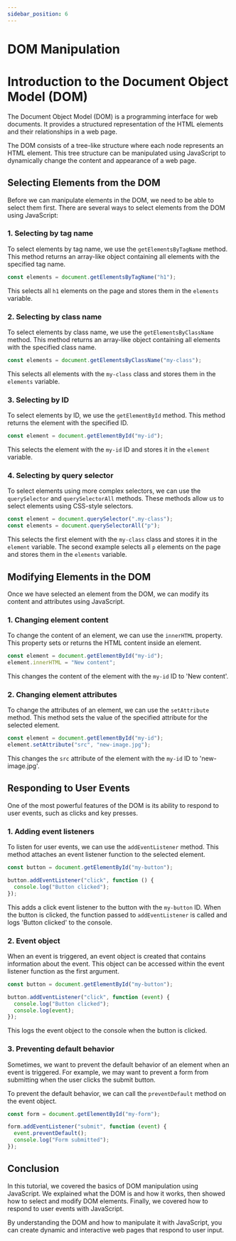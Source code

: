 ```yaml
---
sidebar_position: 6
---
```


# DOM Manipulation

# Introduction to the Document Object Model (DOM)

The Document Object Model (DOM) is a programming interface for web documents. It provides a structured representation of the HTML elements and their relationships in a web page.

The DOM consists of a tree-like structure where each node represents an HTML element. This tree structure can be manipulated using JavaScript to dynamically change the content and appearance of a web page.

## Selecting Elements from the DOM

Before we can manipulate elements in the DOM, we need to be able to select them first. There are several ways to select elements from the DOM using JavaScript:

### 1. Selecting by tag name

To select elements by tag name, we use the `getElementsByTagName` method. This method returns an array-like object containing all elements with the specified tag name.

```js title="JavaScript"
const elements = document.getElementsByTagName("h1");
```

This selects all `h1` elements on the page and stores them in the `elements` variable.

### 2. Selecting by class name

To select elements by class name, we use the `getElementsByClassName` method. This method returns an array-like object containing all elements with the specified class name.

```js title="JavaScript"
const elements = document.getElementsByClassName("my-class");
```

This selects all elements with the `my-class` class and stores them in the `elements` variable.

### 3. Selecting by ID

To select elements by ID, we use the `getElementById` method. This method returns the element with the specified ID.

```js title="JavaScript"
const element = document.getElementById("my-id");
```

This selects the element with the `my-id` ID and stores it in the `element` variable.

### 4. Selecting by query selector

To select elements using more complex selectors, we can use the `querySelector` and `querySelectorAll` methods. These methods allow us to select elements using CSS-style selectors.

```js title="JavaScript"
const element = document.querySelector(".my-class");
const elements = document.querySelectorAll("p");
```

This selects the first element with the `my-class` class and stores it in the `element` variable. The second example selects all `p` elements on the page and stores them in the `elements` variable.

## Modifying Elements in the DOM

Once we have selected an element from the DOM, we can modify its content and attributes using JavaScript.

### 1. Changing element content

To change the content of an element, we can use the `innerHTML` property. This property sets or returns the HTML content inside an element.

```js title="JavaScript"
const element = document.getElementById("my-id");
element.innerHTML = "New content";
```

This changes the content of the element with the `my-id` ID to 'New content'.

### 2. Changing element attributes

To change the attributes of an element, we can use the `setAttribute` method. This method sets the value of the specified attribute for the selected element.

```js title="JavaScript"
const element = document.getElementById("my-id");
element.setAttribute("src", "new-image.jpg");
```

This changes the `src` attribute of the element with the `my-id` ID to 'new-image.jpg'.

## Responding to User Events

One of the most powerful features of the DOM is its ability to respond to user events, such as clicks and key presses.

### 1. Adding event listeners

To listen for user events, we can use the `addEventListener` method. This method attaches an event listener function to the selected element.

```js title="JavaScript"
const button = document.getElementById("my-button");

button.addEventListener("click", function () {
  console.log("Button clicked");
});
```

This adds a click event listener to the button with the `my-button` ID. When the button is clicked, the function passed to `addEventListener` is called and logs 'Button clicked' to the console.

### 2. Event object

When an event is triggered, an event object is created that contains information about the event. This object can be accessed within the event listener function as the first argument.

```js title="JavaScript"
const button = document.getElementById("my-button");

button.addEventListener("click", function (event) {
  console.log("Button clicked");
  console.log(event);
});
```

This logs the event object to the console when the button is clicked.

### 3. Preventing default behavior

Sometimes, we want to prevent the default behavior of an element when an event is triggered. For example, we may want to prevent a form from submitting when the user clicks the submit button.

To prevent the default behavior, we can call the `preventDefault` method on the event object.

```js title="JavaScript"
const form = document.getElementById("my-form");

form.addEventListener("submit", function (event) {
  event.preventDefault();
  console.log("Form submitted");
});
```

## Conclusion

In this tutorial, we covered the basics of DOM manipulation using JavaScript. We explained what the DOM is and how it works, then showed how to select and modify DOM elements. Finally, we covered how to respond to user events with JavaScript.

By understanding the DOM and how to manipulate it with JavaScript, you can create dynamic and interactive web pages that respond to user input.
